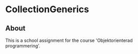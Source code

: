 # CollectionGenerics

## About
This is a school assignment for the course 'Objektorienterad programmering'.
